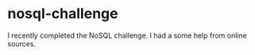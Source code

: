 # nosql-challenge

I recently completed the NoSQL challenge. I had a some help from online sources.
